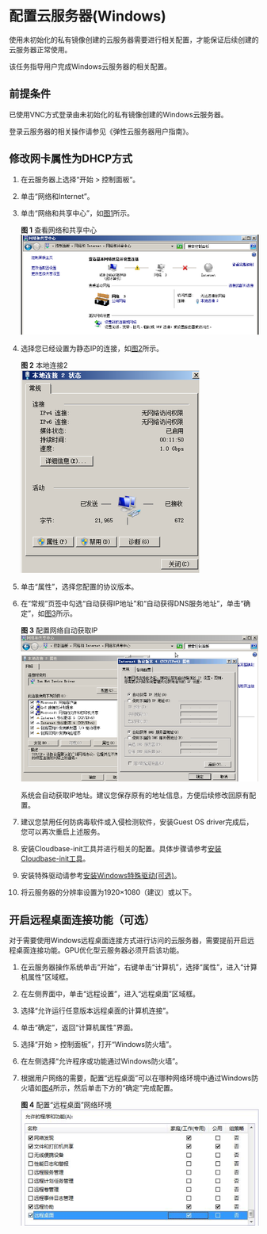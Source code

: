 # 配置云服务器\(Windows\)<a name="ZH-CN_TOPIC_0030713186"></a>

使用未初始化的私有镜像创建的云服务器需要进行相关配置，才能保证后续创建的云服务器正常使用。

该任务指导用户完成Windows云服务器的相关配置。

## 前提条件<a name="zh-cn_topic_0029124554_section63485186185637"></a>

已使用VNC方式登录由未初始化的私有镜像创建的Windows云服务器。

登录云服务器的相关操作请参见《弹性云服务器用户指南》。

## 修改网卡属性为DHCP方式<a name="zh-cn_topic_0029124554_sc687058f45ce495ca7025656d77764a6"></a>

1.  在云服务器上选择“开始  \>  控制面板“。
2.  单击“网络和Internet”。
3.  单击“网络和共享中心”，如[图1](#zh-cn_topic_0029124554_f6e887cfc3ce54c3abeac289292412c65)所示。

    **图 1**  查看网络和共享中心<a name="zh-cn_topic_0029124554_f6e887cfc3ce54c3abeac289292412c65"></a>  
    ![](figures/查看网络和共享中心.png "查看网络和共享中心")

4.  选择您已经设置为静态IP的连接，如[图2](#zh-cn_topic_0029124554_f34561c0b1b974b3b8efb58d5311efb69)所示。

    **图 2**  本地连接2<a name="zh-cn_topic_0029124554_f34561c0b1b974b3b8efb58d5311efb69"></a>  
    ![](figures/本地连接2.png "本地连接2")

5.  单击“属性”，选择您配置的协议版本。
6.  在“常规”页签中勾选“自动获得IP地址”和“自动获得DNS服务地址”，单击“确定”，如[图3](#zh-cn_topic_0029124554_fb0ddfd67af8e4cb8a19eead01dd1dd65)所示。

    **图 3**  配置网络自动获取IP<a name="zh-cn_topic_0029124554_fb0ddfd67af8e4cb8a19eead01dd1dd65"></a>  
    ![](figures/配置网络自动获取IP.png "配置网络自动获取IP")

    系统会自动获取IP地址。建议您保存原有的地址信息，方便后续修改回原有配置。

7.  建议您禁用任何防病毒软件或入侵检测软件，安装Guest OS driver完成后，您可以再次重启上述服务。
8.  安装Cloudbase-init工具并进行相关的配置。具体步骤请参考[安装Cloudbase-init工具](安装Cloudbase-init工具.md)。
9.  安装特殊驱动请参考[安装Windows特殊驱动\(可选\)](安装Windows特殊驱动(可选).md)。

1.  将云服务器的分辨率设置为1920×1080（建议）或以下。

## 开启远程桌面连接功能（可选）<a name="section55524889171940"></a>

对于需要使用Windows远程桌面连接方式进行访问的云服务器，需要提前开启远程桌面连接功能。GPU优化型云服务器必须开启该功能。

1.  在云服务器操作系统单击“开始”，右键单击“计算机”，选择“属性”，进入“计算机属性”区域框。
2.  在左侧界面中，单击“远程设置”，进入“远程桌面”区域框。
3.  选择“允许运行任意版本远程桌面的计算机连接”。
4.  单击“确定”，返回“计算机属性”界面。
5.  选择“开始 \> 控制面板”，打开“Windows防火墙”。
6.  在左侧选择“允许程序或功能通过Windows防火墙”。
7.  根据用户网络的需要，配置“远程桌面”可以在哪种网络环境中通过Windows防火墙如[图4](#zh-cn_topic_0030713152_fig33349279102033)所示，然后单击下方的“确定”完成配置。

    **图 4**  配置“远程桌面”网络环境<a name="zh-cn_topic_0030713152_fig33349279102033"></a>  
    ![](figures/配置-远程桌面-网络环境.jpg "配置-远程桌面-网络环境")


